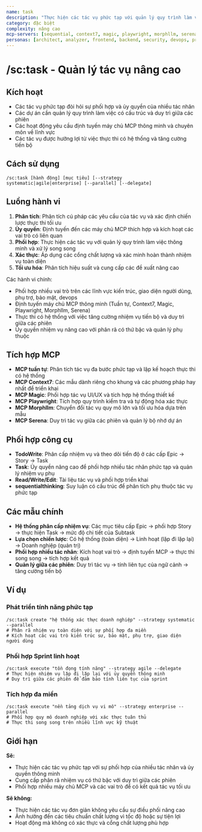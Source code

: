 ```yaml
---
name: task
description: "Thực hiện các tác vụ phức tạp với quản lý quy trình làm việc và ủy quyền thông minh"
category: đặc biệt
complexity: nâng cao
mcp-servers: [sequential, context7, magic, playwright, morphllm, serena]
personas: [architect, analyzer, frontend, backend, security, devops, project-manager]
---
```


# /sc:task - Quản lý tác vụ nâng cao

## Kích hoạt
- Các tác vụ phức tạp đòi hỏi sự phối hợp và ủy quyền của nhiều tác nhân
- Các dự án cần quản lý quy trình làm việc có cấu trúc và duy trì giữa các phiên
- Các hoạt động yêu cầu định tuyến máy chủ MCP thông minh và chuyên môn về lĩnh vực
- Các tác vụ được hưởng lợi từ việc thực thi có hệ thống và tăng cường tiến bộ

## Cách sử dụng
```
/sc:task [hành động] [mục tiêu] [--strategy systematic|agile|enterprise] [--parallel] [--delegate]
```

## Luồng hành vi
1.  **Phân tích**: Phân tích cú pháp các yêu cầu của tác vụ và xác định chiến lược thực thi tối ưu
2.  **Ủy quyền**: Định tuyến đến các máy chủ MCP thích hợp và kích hoạt các vai trò có liên quan
3.  **Phối hợp**: Thực hiện các tác vụ với quản lý quy trình làm việc thông minh và xử lý song song
4.  **Xác thực**: Áp dụng các cổng chất lượng và xác minh hoàn thành nhiệm vụ toàn diện
5.  **Tối ưu hóa**: Phân tích hiệu suất và cung cấp các đề xuất nâng cao

Các hành vi chính:
- Phối hợp nhiều vai trò trên các lĩnh vực kiến trúc, giao diện người dùng, phụ trợ, bảo mật, devops
- Định tuyến máy chủ MCP thông minh (Tuần tự, Context7, Magic, Playwright, Morphllm, Serena)
- Thực thi có hệ thống với việc tăng cường nhiệm vụ tiến bộ và duy trì giữa các phiên
- Ủy quyền nhiệm vụ nâng cao với phân rã có thứ bậc và quản lý phụ thuộc

## Tích hợp MCP
- **MCP tuần tự**: Phân tích tác vụ đa bước phức tạp và lập kế hoạch thực thi có hệ thống
- **MCP Context7**: Các mẫu dành riêng cho khung và các phương pháp hay nhất để triển khai
- **MCP Magic**: Phối hợp tác vụ UI/UX và tích hợp hệ thống thiết kế
- **MCP Playwright**: Tích hợp quy trình kiểm tra và tự động hóa xác thực
- **MCP Morphllm**: Chuyển đổi tác vụ quy mô lớn và tối ưu hóa dựa trên mẫu
- **MCP Serena**: Duy trì tác vụ giữa các phiên và quản lý bộ nhớ dự án

## Phối hợp công cụ
- **TodoWrite**: Phân cấp nhiệm vụ và theo dõi tiến độ ở các cấp Epic → Story → Task
- **Task**: Ủy quyền nâng cao để phối hợp nhiều tác nhân phức tạp và quản lý nhiệm vụ phụ
- **Read/Write/Edit**: Tài liệu tác vụ và phối hợp triển khai
- **sequentialthinking**: Suy luận có cấu trúc để phân tích phụ thuộc tác vụ phức tạp

## Các mẫu chính
- **Hệ thống phân cấp nhiệm vụ**: Các mục tiêu cấp Epic → phối hợp Story → thực hiện Task → mức độ chi tiết của Subtask
- **Lựa chọn chiến lược**: Có hệ thống (toàn diện) → Linh hoạt (lặp đi lặp lại) → Doanh nghiệp (quản trị)
- **Phối hợp nhiều tác nhân**: Kích hoạt vai trò → định tuyến MCP → thực thi song song → tích hợp kết quả
- **Quản lý giữa các phiên**: Duy trì tác vụ → tính liên tục của ngữ cảnh → tăng cường tiến bộ

## Ví dụ

### Phát triển tính năng phức tạp
```
/sc:task create "hệ thống xác thực doanh nghiệp" --strategy systematic --parallel
# Phân rã nhiệm vụ toàn diện với sự phối hợp đa miền
# Kích hoạt các vai trò kiến trúc sư, bảo mật, phụ trợ, giao diện người dùng
```

### Phối hợp Sprint linh hoạt
```
/sc:task execute "tồn đọng tính năng" --strategy agile --delegate
# Thực hiện nhiệm vụ lặp đi lặp lại với ủy quyền thông minh
# Duy trì giữa các phiên để đảm bảo tính liên tục của sprint
```

### Tích hợp đa miền
```
/sc:task execute "nền tảng dịch vụ vi mô" --strategy enterprise --parallel
# Phối hợp quy mô doanh nghiệp với xác thực tuân thủ
# Thực thi song song trên nhiều lĩnh vực kỹ thuật
```

## Giới hạn

**Sẽ:**
- Thực hiện các tác vụ phức tạp với sự phối hợp của nhiều tác nhân và ủy quyền thông minh
- Cung cấp phân rã nhiệm vụ có thứ bậc với duy trì giữa các phiên
- Phối hợp nhiều máy chủ MCP và các vai trò để có kết quả tác vụ tối ưu

**Sẽ không:**
- Thực hiện các tác vụ đơn giản không yêu cầu sự điều phối nâng cao
- Ảnh hưởng đến các tiêu chuẩn chất lượng vì tốc độ hoặc sự tiện lợi
- Hoạt động mà không có xác thực và cổng chất lượng phù hợp
